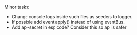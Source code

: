 Minor tasks:

- Change console logs inside such files as seeders to logger.
- If possible add event.apply() instead of using eventBus.
- Add api-secret in esp code? Consider this so api is safer

